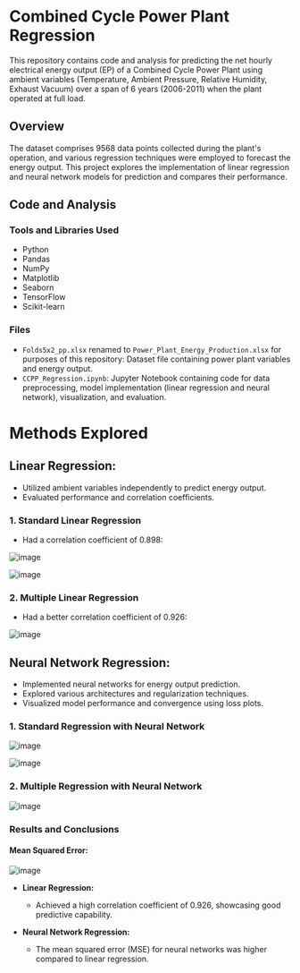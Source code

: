 # Combined Cycle Power Plant Regression

This repository contains code and analysis for predicting the net hourly electrical energy output (EP) of a Combined Cycle Power Plant using ambient variables (Temperature, Ambient Pressure, Relative Humidity, Exhaust Vacuum) over a span of 6 years (2006-2011) when the plant operated at full load.

## Overview

The dataset comprises 9568 data points collected during the plant's operation, and various regression techniques were employed to forecast the energy output. This project explores the implementation of linear regression and neural network models for prediction and compares their performance.

## Code and Analysis

### Tools and Libraries Used

- Python
- Pandas
- NumPy
- Matplotlib
- Seaborn
- TensorFlow
- Scikit-learn

### Files

- `Folds5x2_pp.xlsx` renamed to `Power_Plant_Energy_Production.xlsx` for purposes of this repository: Dataset file containing power plant variables and energy output.
- `CCPP_Regression.ipynb`: Jupyter Notebook containing code for data preprocessing, model implementation (linear regression and neural network), visualization, and evaluation.

# Methods Explored

## **Linear Regression:**
   - Utilized ambient variables independently to predict energy output.
   - Evaluated performance and correlation coefficients.

  ### 1. Standard Linear Regression
   - Had a correlation coefficient of 0.898:

  ![image](https://github.com/aidannguyen23/PowerPlant-Energy-Prediction/assets/34725584/78a999de-6c9d-4b5d-924f-71e003020cd5)

  ![image](https://github.com/aidannguyen23/PowerPlant-Energy-Prediction/assets/34725584/d4d087b5-9048-4236-9336-f01f300cecc3)

  ### 2. Multiple Linear Regression
  - Had a better correlation coefficient of 0.926:
    
![image](https://github.com/aidannguyen23/PowerPlant-Energy-Prediction/assets/34725584/7d3beee8-7459-4a74-bac7-d7a81fe1be87)


## **Neural Network Regression:**
   - Implemented neural networks for energy output prediction.
   - Explored various architectures and regularization techniques.
   - Visualized model performance and convergence using loss plots.

  ### 1. Standard Regression with Neural Network
  ![image](https://github.com/aidannguyen23/PowerPlant-Energy-Prediction/assets/34725584/b07b8cdf-9477-4611-a2ad-be433b4bb2a1)

  ![image](https://github.com/aidannguyen23/PowerPlant-Energy-Prediction/assets/34725584/fc17d91f-759f-4963-9046-076ed2a32182)


  ### 2. Multiple Regression with Neural Network
  ![image](https://github.com/aidannguyen23/PowerPlant-Energy-Prediction/assets/34725584/aede1b06-a8fc-402b-b187-86b16a813238)


### Results and Conclusions

#### Mean Squared Error:

![image](https://github.com/aidannguyen23/PowerPlant-Energy-Prediction/assets/34725584/d64486ef-4263-4c8c-b7a3-9e9506573ee5)


- **Linear Regression:**
  - Achieved a high correlation coefficient of 0.926, showcasing good predictive capability.

- **Neural Network Regression:**
  - The mean squared error (MSE) for neural networks was higher compared to linear regression.
